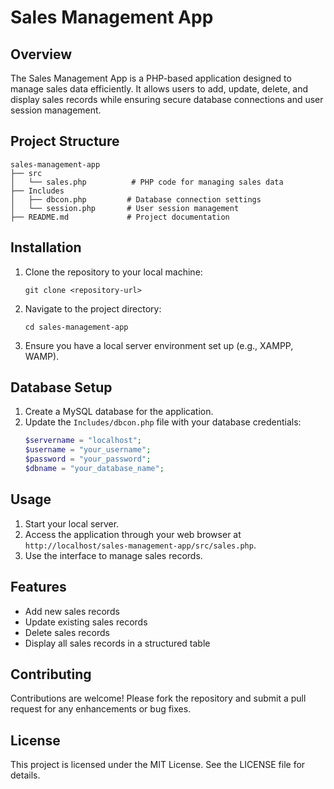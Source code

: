 # Sales Management App

## Overview
The Sales Management App is a PHP-based application designed to manage sales data efficiently. It allows users to add, update, delete, and display sales records while ensuring secure database connections and user session management.

## Project Structure
```
sales-management-app
├── src
│   └── sales.php          # PHP code for managing sales data
├── Includes
│   ├── dbcon.php         # Database connection settings
│   └── session.php       # User session management
├── README.md             # Project documentation
```

## Installation
1. Clone the repository to your local machine:
   ```
   git clone <repository-url>
   ```
2. Navigate to the project directory:
   ```
   cd sales-management-app
   ```
3. Ensure you have a local server environment set up (e.g., XAMPP, WAMP).

## Database Setup
1. Create a MySQL database for the application.
2. Update the `Includes/dbcon.php` file with your database credentials:
   ```php
   $servername = "localhost";
   $username = "your_username";
   $password = "your_password";
   $dbname = "your_database_name";
   ```

## Usage
1. Start your local server.
2. Access the application through your web browser at `http://localhost/sales-management-app/src/sales.php`.
3. Use the interface to manage sales records.

## Features
- Add new sales records
- Update existing sales records
- Delete sales records
- Display all sales records in a structured table

## Contributing
Contributions are welcome! Please fork the repository and submit a pull request for any enhancements or bug fixes.

## License
This project is licensed under the MIT License. See the LICENSE file for details.